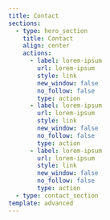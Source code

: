 ```yaml
---
title: Contact
sections:
  - type: hero_section
    title: Contact
    align: center
    actions:
      - label: lorem-ipsum
        url: lorem-ipsum
        style: link
        new_window: false
        no_follow: false
        type: action
      - label: lorem-ipsum
        url: lorem-ipsum
        style: link
        new_window: false
        no_follow: false
        type: action
      - label: lorem-ipsum
        url: lorem-ipsum
        style: link
        new_window: false
        no_follow: false
        type: action
  - type: contact_section
template: advanced
---
```

